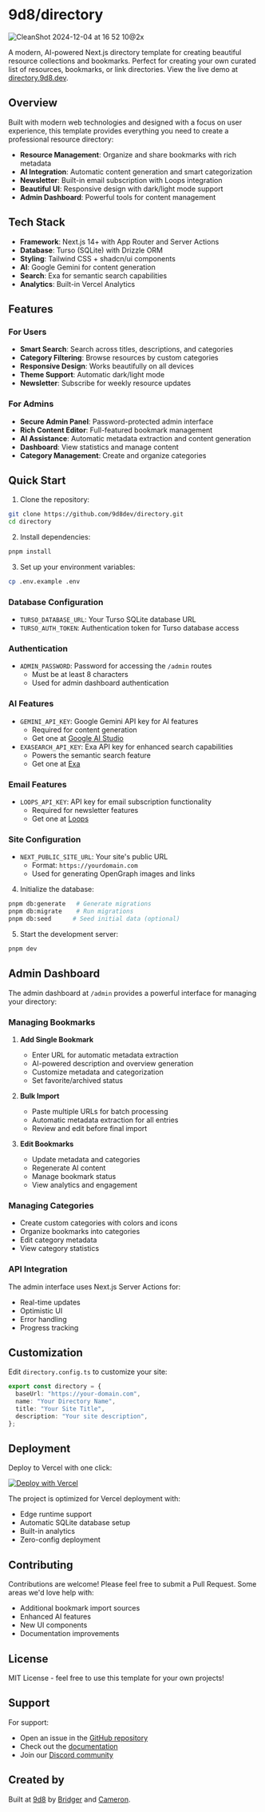 # 9d8/directory

![CleanShot 2024-12-04 at 16 52 10@2x](https://github.com/user-attachments/assets/6fcd8458-eb07-411d-b813-212b5b26b67e)


A modern, AI-powered Next.js directory template for creating beautiful resource collections and bookmarks. Perfect for creating your own curated list of resources, bookmarks, or link directories. View the live demo at [directory.9d8.dev](https://directory.9d8.dev).

## Overview

Built with modern web technologies and designed with a focus on user experience, this template provides everything you need to create a professional resource directory:

- **Resource Management**: Organize and share bookmarks with rich metadata
- **AI Integration**: Automatic content generation and smart categorization
- **Newsletter**: Built-in email subscription with Loops integration
- **Beautiful UI**: Responsive design with dark/light mode support
- **Admin Dashboard**: Powerful tools for content management

## Tech Stack

- **Framework**: Next.js 14+ with App Router and Server Actions
- **Database**: Turso (SQLite) with Drizzle ORM
- **Styling**: Tailwind CSS + shadcn/ui components
- **AI**: Google Gemini for content generation
- **Search**: Exa for semantic search capabilities
- **Analytics**: Built-in Vercel Analytics

## Features

### For Users

- **Smart Search**: Search across titles, descriptions, and categories
- **Category Filtering**: Browse resources by custom categories
- **Responsive Design**: Works beautifully on all devices
- **Theme Support**: Automatic dark/light mode
- **Newsletter**: Subscribe for weekly resource updates

### For Admins

- **Secure Admin Panel**: Password-protected admin interface
- **Rich Content Editor**: Full-featured bookmark management
- **AI Assistance**: Automatic metadata extraction and content generation
- **Dashboard**: View statistics and manage content
- **Category Management**: Create and organize categories

## Quick Start

1. Clone the repository:

```bash
git clone https://github.com/9d8dev/directory.git
cd directory
```

2. Install dependencies:

```bash
pnpm install
```

3. Set up your environment variables:

```bash
cp .env.example .env
```

### Database Configuration

- `TURSO_DATABASE_URL`: Your Turso SQLite database URL
- `TURSO_AUTH_TOKEN`: Authentication token for Turso database access

### Authentication

- `ADMIN_PASSWORD`: Password for accessing the `/admin` routes
  - Must be at least 8 characters
  - Used for admin dashboard authentication

### AI Features

- `GEMINI_API_KEY`: Google Gemini API key for AI features
  - Required for content generation
  - Get one at [Google AI Studio](https://makersuite.google.com/)
- `EXASEARCH_API_KEY`: Exa API key for enhanced search capabilities
  - Powers the semantic search feature
  - Get one at [Exa](https://exa.ai)

### Email Features

- `LOOPS_API_KEY`: API key for email subscription functionality
  - Required for newsletter features
  - Get one at [Loops](https://loops.so)

### Site Configuration

- `NEXT_PUBLIC_SITE_URL`: Your site's public URL
  - Format: `https://yourdomain.com`
  - Used for generating OpenGraph images and links

4. Initialize the database:

```bash
pnpm db:generate   # Generate migrations
pnpm db:migrate    # Run migrations
pnpm db:seed      # Seed initial data (optional)
```

5. Start the development server:

```bash
pnpm dev
```

## Admin Dashboard

The admin dashboard at `/admin` provides a powerful interface for managing your directory:

### Managing Bookmarks

1. **Add Single Bookmark**

   - Enter URL for automatic metadata extraction
   - AI-powered description and overview generation
   - Customize metadata and categorization
   - Set favorite/archived status

2. **Bulk Import**

   - Paste multiple URLs for batch processing
   - Automatic metadata extraction for all entries
   - Review and edit before final import

3. **Edit Bookmarks**
   - Update metadata and categories
   - Regenerate AI content
   - Manage bookmark status
   - View analytics and engagement

### Managing Categories

- Create custom categories with colors and icons
- Organize bookmarks into categories
- Edit category metadata
- View category statistics

### API Integration

The admin interface uses Next.js Server Actions for:

- Real-time updates
- Optimistic UI
- Error handling
- Progress tracking

## Customization

Edit `directory.config.ts` to customize your site:

```typescript
export const directory = {
  baseUrl: "https://your-domain.com",
  name: "Your Directory Name",
  title: "Your Site Title",
  description: "Your site description",
};
```

## Deployment

Deploy to Vercel with one click:

[![Deploy with Vercel](https://vercel.com/button)](https://vercel.com/new/clone?repository-url=https://github.com/9d8dev/directory)

The project is optimized for Vercel deployment with:

- Edge runtime support
- Automatic SQLite database setup
- Built-in analytics
- Zero-config deployment

## Contributing

Contributions are welcome! Please feel free to submit a Pull Request. Some areas we'd love help with:

- Additional bookmark import sources
- Enhanced AI features
- New UI components
- Documentation improvements

## License

MIT License - feel free to use this template for your own projects!

## Support

For support:

- Open an issue in the [GitHub repository](https://github.com/9d8dev/directory)
- Check out the [documentation](https://directory.9d8.dev/docs)
- Join our [Discord community](https://discord.gg/your-server)

## Created by

Built at [9d8](https://9d8.dev) by [Bridger](https://bridger.to) and [Cameron](https://cameron.so).
